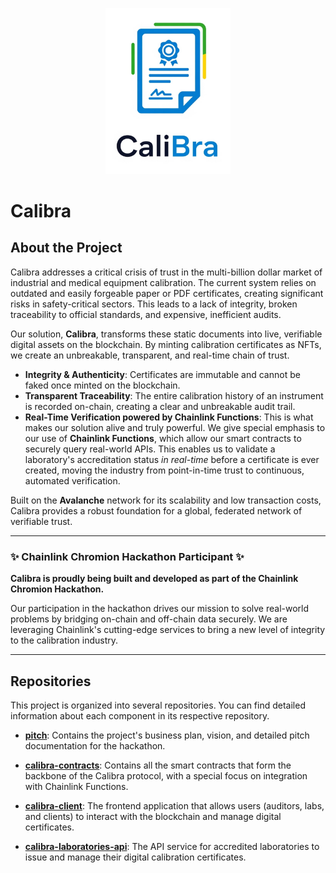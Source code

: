 <p align="center">
  <img src="logo_calibra.png" alt="Calibra Logo" width="200"/>
</p>

# Calibra

## About the Project

Calibra addresses a critical crisis of trust in the multi-billion dollar market of industrial and medical equipment calibration. The current system relies on outdated and easily forgeable paper or PDF certificates, creating significant risks in safety-critical sectors. This leads to a lack of integrity, broken traceability to official standards, and expensive, inefficient audits.

Our solution, **Calibra**, transforms these static documents into live, verifiable digital assets on the blockchain. By minting calibration certificates as NFTs, we create an unbreakable, transparent, and real-time chain of trust.

-   **Integrity & Authenticity**: Certificates are immutable and cannot be faked once minted on the blockchain.
-   **Transparent Traceability**: The entire calibration history of an instrument is recorded on-chain, creating a clear and unbreakable audit trail.
-   **Real-Time Verification powered by Chainlink Functions**: This is what makes our solution alive and truly powerful. We give special emphasis to our use of **Chainlink Functions**, which allow our smart contracts to securely query real-world APIs. This enables us to validate a laboratory's accreditation status *in real-time* before a certificate is ever created, moving the industry from point-in-time trust to continuous, automated verification.

Built on the **Avalanche** network for its scalability and low transaction costs, Calibra provides a robust foundation for a global, federated network of verifiable trust.

---

### ✨ Chainlink Chromion Hackathon Participant ✨

**Calibra is proudly being built and developed as part of the Chainlink Chromion Hackathon.**

Our participation in the hackathon drives our mission to solve real-world problems by bridging on-chain and off-chain data securely. We are leveraging Chainlink's cutting-edge services to bring a new level of integrity to the calibration industry.

---

## Repositories

This project is organized into several repositories. You can find detailed information about each component in its respective repository.

* **[pitch](https://github.com/calibrachain/pitch)**: Contains the project's business plan, vision, and detailed pitch documentation for the hackathon.

* **[calibra-contracts](https://github.com/calibrachain/calibra-contracts)**: Contains all the smart contracts that form the backbone of the Calibra protocol, with a special focus on integration with Chainlink Functions.

* **[calibra-client](https://github.com/calibrachain/calibra-client)**: The frontend application that allows users (auditors, labs, and clients) to interact with the blockchain and manage digital certificates.
  
* **[calibra-laboratories-api](https://github.com/calibrachain/calibra-laboratories-api)**: The API service for accredited laboratories to issue and manage their digital calibration certificates.
